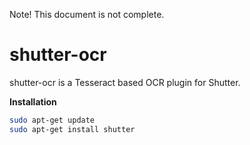 Note! This document is not complete.

# shutter-ocr
shutter-ocr is a Tesseract based OCR plugin for Shutter. 

**Installation**
```bash
sudo apt-get update
sudo apt-get install shutter


```
